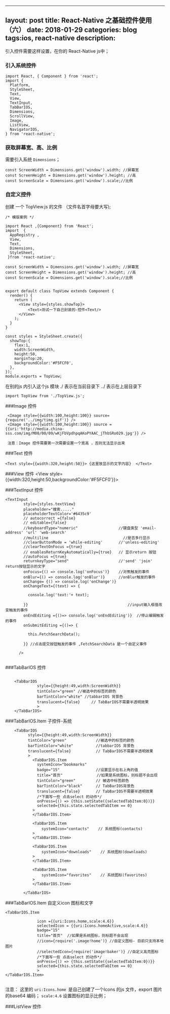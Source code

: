 
---
layout: post
title: React-Native 之基础控件使用 （六）
date: 2018-01-29
categories: blog
tags:ios, react-native
description: 
---


引入控件需要这样设置，在你的 React-Native js中；


### 引入系统控件
```
import React, { Component } from 'react';
import {
  Platform,
  StyleSheet,
  Text,
  View,
  TextInput,
  TabBarIOS,
  Dimensions,
  ScrollView,
  Image,
  ListView,
  NavigatorIOS,
} from 'react-native';

```

### 获取屏幕宽、高、比例

需要引入系统 `Dimensions`；
 
```
const ScreenWidth = Dimensions.get('window').width; //屏幕宽
const ScreenHeight = Dimensions.get('window').height; //高
const ScreenScale = Dimensions.get('window').scale;//比例
```

### 自定义控件

创建 一个 TopView.js 的文件 （文件名首字母要大写);

```
/* 模版案例 */
	
import React ,{Component} from 'React';
import  {
  AppRegistry ,
  View,
  Text,
  Dimensions,
  StyleSheet,
 }from 'react-native';
	
const ScreenWidth = Dimensions.get('window').width; //屏幕宽
const ScreenHeight = Dimensions.get('window').height; //高
const ScreenScale = Dimensions.get('window').scale;//比例
	
	
export default class TopView extends Component {
  render() {
    return (
      <View style={styles.showTop}>
          <Text>测试一下自己封装的-控件<Text/>
      </View>
    );
  }
}
	
const styles = StyleSheet.create({
  showTop:{
    flex:1,
    width:ScreenWidth,
    height:50,
    marginTop:20,
    backgroundColor:'#F5FCF0',
  },
});
module.exports = TopView;  

```

在别的js 内引入这个js 模块
./ 表示在当前目录下
../ 表示在上层目录下
	
	import TopView from './TopView.js';


###Image 控件

	 <Image style={{width:100,height:100}} source={require('../img/timg.gif')} />
	 <Image style={{width:100,height:100}} source ={{uri:'http://media.china-sss.com/img/M00/00/09/wKjFbVpdhpqAKoPYAAC_jThbSRo029.jpg'}} />
	 
	 注意：Image 控件需要第一次需要设置一个宽高 ，否则无法显示出来
 
###Text 控件
 
	<Text style={{width:320,height:50}}> {这里放显示的文字内容}  </Text>
	

###View 控件
	<View style={{width:320,height:50,backgroundColor:'#F5FCF0'}}>	
	
###TextInput 控件	
```
<TextInput
        style={styles.textView}
        placeholder="搜索....."
        placeholderTextColor='#6435c9'
        // autocorrect ={false}
        // editable={false}
        //keyboardType="numeric"                  //键盘类型 'email-address' 'url' 'web-search'
        //multiline  			                    //是否多行显示
        //clearButtonMode = 'while-editing'       //'unless-editing'
        //clearTextOnFocus ={true}
        // enablesReturnKeyAutomatically={true}   // 显示return 按钮
        //autoFocus ={true}
        returnkeyType="send"                      //'send' 'join' return按钮显示的文字
        onFocus={() => console.log('onFocus')}    //对焦触发的事件
        onBlur={() => console.log('onBlur')}      //onBlur触发的事件  
        onChange= {() => console.log('onChange')}
        onChangeText={(text) => {
                   
          console.log('text:'+ text);
   
        }}									          //input输入框值改变触发的事件
        onEndEditing ={()=> console.log('onEndEditing')}  //停止编辑触发的事件
        onSubmitEditing ={()=> {
        
          this.FetchSearchData();
          
        }} //点击提交按钮触发的事件 ,FetchSearchData 是一个自定义事件

      />	
      
```



###TabBarIOS 控件

```

	<TabBarIOS
		      style={{height:49,width:ScreenWidth}}
		      tintColor="green" //被选中的标签的颜色
		      barTintColor="white" //tabbarIOS 背景色
		      translucent={false}     // TabBarIOS不需要半透明效果
		      >
	</TabBarIOS>     

```
###TabBarIOS.Item 子控件-系统

```
	<TabBarIOS
          style={{height:49,width:ScreenWidth}}
          tintColor="green" 			//被选中的标签的颜色
          barTintColor="white" 			//tabbarIOS 背景色
          translucent={false}    		// TabBarIOS不需要半透明效果
          >
            <TabBarIOS.Item
              systemIcon="bookmarks"
              badge="15"    			//设置显示在右上角的值
              title="首页"   			   //如果是系统图标，则标题不会出现
              tintColor="green"   		// 被选中标签颜色
              barTintColor="black"      // TabBarIOS背景色
              translucent={false}       // TabBarIOS不需要半透明效果
              /*下面写一些 点击select 的动作*/
              onPress={() => {this.setState({selectedTabItem:0})}}
              selected={this.state.selectedTabItem == 0}
            >
            </TabBarIOS.Item>
            
            <TabBarIOS.Item
                systemIcon="contacts"    // 系统图标(contacts)
            >
            </TabBarIOS.Item>
            
            <TabBarIOS.Item
                systemIcon="downloads"    // 系统图标(downloads)
            >
            </TabBarIOS.Item>
            
            <TabBarIOS.Item
                systemIcon="favorites"    // 系统图标(favorites)
            >
            </TabBarIOS.Item>
            
        </TabBarIOS>     

```    


###TabBarIOS.Item 自定义icon 图标和文字


```
<TabBarIOS.Item
              
              icon ={{uri:Icons.home,scale:4.6}}
              selectedIcon = {{uri:Icons.homeActive,scale:4.6}}
              badge="15"
              title="首页"  //如果是系统图标，则标题不会出现
              //icon={require('.image!home')} //自定义图标- 目前只支持本地图片
              //selectedIcon={require('image!baker')} //自定义高亮图标
              /*下面写一些 点击select 的动作*/
              onPress={() => {this.setState({selectedTabItem:0})}}
              selected={this.state.selectedTabItem == 0}
              >
</TabBarIOS.Item>


```

注意： 
这里的 `uri:Icons.home `是自己创建了一个Icons 的js 文件，export 图片的base64 编码；
`scale:4.6` 设置图标的显示比例；



###ListView 控件

```




```
